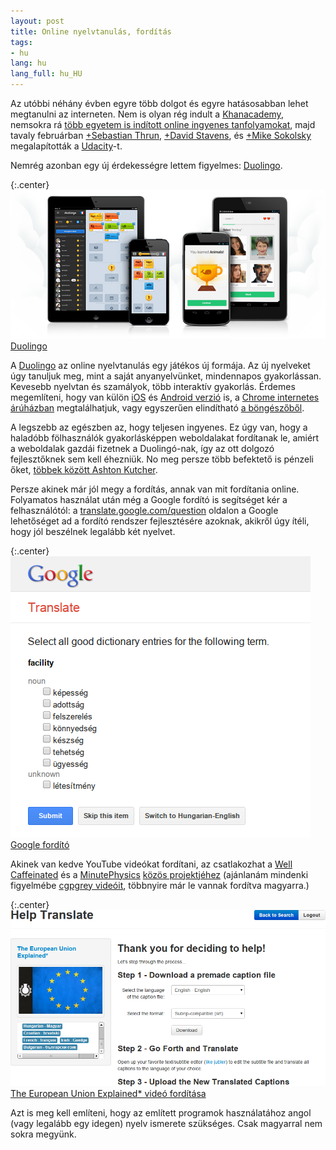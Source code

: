 ```yaml
---
layout: post
title: Online nyelvtanulás, fordítás
tags:
- hu
lang: hu
lang_full: hu_HU
---
```


Az utóbbi néhány évben egyre több dolgot és egyre hatásosabban lehet megtanulni
az interneten. Nem is olyan rég indult a [Khanacademy][1], nemsokra rá [több
egyetem is indított online ingyenes tanfolyamokat][2], majd tavaly februárban
[+Sebastian Thrun][4], [+David Stavens][5], és [+Mike Sokolsky][6]
megalapították a [Udacity][3]-t.

[1]: https://www.khanacademy.org/
[2]: https://www.coursera.org/
[3]: https://www.udacity.com/
[4]: https://plus.google.com/101416274833608453021
[5]: https://plus.google.com/108082951601963426010
[6]: https://plus.google.com/116392046689532645579

Nemrég azonban egy új érdekességre lettem figyelmes: [Duolingo][7].

[7]: https://www.duolingo.com/

{:.center}
[![Duolingo](/images/2013/duolingo.png)
Duolingo
][7]

A [Duolingo][7] az online nyelvtanulás egy játékos új formája. Az új nyelveket
úgy tanuljuk meg, mint a saját anyanyelvünket, mindennapos gyakorlássan.
Kevesebb nyelvtan és szamályok, több interaktív gyakorlás. Érdemes megemlíteni,
hogy van külön [iOS][8] és [Android verzió][9] is, a [Chrome internetes
árúházban][10] megtalálhatjuk, vagy egyszerűen elindítható [a böngészőből][7].

[8]: https://itunes.apple.com/us/app/duolingo-learn-languages-for/id570060128
[9]: https://play.google.com/store/apps/details?id=com.duolingo
[10]: https://chrome.google.com/webstore/detail/duolingo/aiahmijlpehemcpleichkcokhegllfjl?hl=hu

A legszebb az egészben az, hogy teljesen ingyenes. Ez úgy van, hogy a haladóbb
fölhasználók gyakorlásképpen weboldalakat fordítanak le, amiért a weboldalak
gazdái fizetnek a Duolingó-nak, így az ott dolgozó fejlesztőknek sem kell
éhezniük. No meg persze több befektető is pénzeli őket, [többek között Ashton
Kutcher][11].

[11]: http://www.post-gazette.com/stories/business/news/ashton-kutcher-backs-cmu-duos-startup-duolingo-641086/

Persze akinek már jól megy a fordítás, annak van mit fordítania online.
Folyamatos használat után még a Google fordító is segítséget kér a
felhasználótól: a [translate.google.com/question][12] oldalon a Google
lehetőséget ad a fordító rendszer fejlesztésére azoknak, akikről úgy ítéli,
hogy jól beszélnek legalább két nyelvet.

[12]: http://translate.google.com/question

{:.center}
[![Google fordító](/images/2013/google-translate.png)
Google fordító
][12]

Akinek van kedve YouTube videókat fordítani, az csatlakozhat a [Well
Caffeinated][14] és a [MinutePhysics][15] [közös projektjéhez][13] (ajánlanám
mindenki figyelmébe [cgpgrey videóit][16], többnyire már le vannak fordítva
magyarra.)

[13]: http://translate.minutephysics.com/
[14]: http://wellcaffeinated.net/
[15]: http://minutephysics.com/
[16]: http://cgpgrey.subtitl.us/

{:.center}
[![The European Union Explained\* videó fordítása](/images/2013/translate-cgpgrey.png)
The European Union Explained\* videó fordítása
][16]

Azt is meg kell említeni, hogy az említett programok használatához angol (vagy
legalább egy idegen) nyelv ismerete szükséges. Csak magyarral nem sokra
megyünk.
